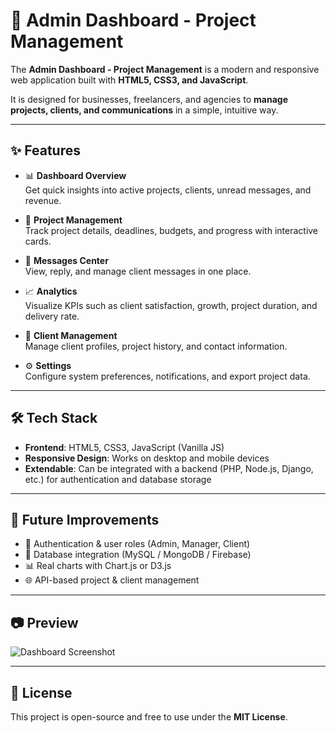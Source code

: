 # 🎯 Admin Dashboard - Project Management

The **Admin Dashboard - Project Management** is a modern and responsive web application built with **HTML5, CSS3, and JavaScript**.  

It is designed for businesses, freelancers, and agencies to **manage projects, clients, and communications** in a simple, intuitive way.  

---

## ✨ Features

- 📊 **Dashboard Overview**  
  Get quick insights into active projects, clients, unread messages, and revenue.  

- 📁 **Project Management**  
  Track project details, deadlines, budgets, and progress with interactive cards.  

- 💬 **Messages Center**  
  View, reply, and manage client messages in one place.  

- 📈 **Analytics**  
  Visualize KPIs such as client satisfaction, growth, project duration, and delivery rate.  

- 👥 **Client Management**  
  Manage client profiles, project history, and contact information.  

- ⚙️ **Settings**  
  Configure system preferences, notifications, and export project data.  

---

## 🛠️ Tech Stack

- **Frontend**: HTML5, CSS3, JavaScript (Vanilla JS)  
- **Responsive Design**: Works on desktop and mobile devices  
- **Extendable**: Can be integrated with a backend (PHP, Node.js, Django, etc.) for authentication and database storage  

---

## 🚀 Future Improvements

- 🔐 Authentication & user roles (Admin, Manager, Client)  
- 💾 Database integration (MySQL / MongoDB / Firebase)  
- 📊 Real charts with Chart.js or D3.js  
- 🌐 API-based project & client management  

---

## 📷 Preview

![Dashboard Screenshot](screenshot.png)

---

## 📜 License

This project is open-source and free to use under the **MIT License**.
